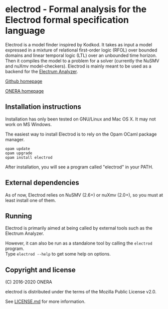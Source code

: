 # electrod - Formal analysis for the Electrod formal specification language

Electrod is a model finder inspired by Kodkod. It takes as input a
model expressed in a mixture of relational first-order logic (RFOL)
over bounded domains and linear temporal logic (LTL) over an unbounded
time horizon. Then it compiles the model to a problem for a solver (currently the NuSMV and nuXmv model-checkers). Electrod is mainly meant to be used as a backend for the [Electrum Analyzer](http://haslab.github.io/Electrum).

[Github homepage](https://github.com/grayswandyr/electrod)

[ONERA homepage](https://forge.onera.fr/projects/electrod)

## Installation instructions

Installation has only been tested on GNU/Linux and Mac OS X. It may not work on MS Windows.

The easiest way to install Electrod is to rely on the Opam OCaml package
manager. 
```
opam update
opam upgrade 
opam install electrod
```

After installation, you will see a program called "electrod" in your PATH. 


## External dependencies

As of now, Electrod relies on NuSMV (2.6+) or nuXmv (2.0+),
so you must at least install one of them. 


## Running

Electrod is primarily aimed at being called by external tools such as the Electrum Analyzer. 

However, it can also be run as a standalone tool by calling the `electrod` program.  
Type `electrod --help` to get some help on options.


## Copyright and license

(C) 2016-2020 ONERA

electrod is distributed under the terms of the Mozilla Public License v2.0.

See [LICENSE.md](LICENSE.md) for more information.
